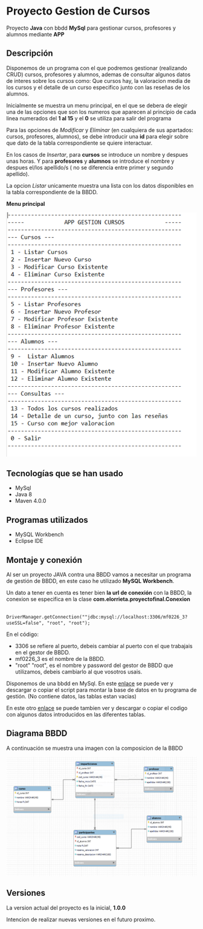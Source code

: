# Proyecto Gestion de Cursos
Proyecto **Java** con bbdd **MySql** para gestionar cursos, profesores y alumnos mediante **APP**

## Descripción

Disponemos de un programa con el que podremos gestionar (realizando CRUD) cursos, profesores y alumnos, ademas de consultar algunos datos de interes sobre los cursos como: Que cursos hay, la valoracion media de los cursos y el detalle de un curso especifico junto con las reseñas de los alumnos.

Inicialmente se muestra un menu principal, en el que se debera de elegir una de las opciones que son los numeros que aparecen al principio de cada linea numerados del **1 al 15** y el **0** se utiliza para salir del programa

Para las opciones de *Modificar* y *Eliminar* (en cualquiera de sus apartados: cursos, profesores, alumnos), se debe introducir una **id** para elegir sobre que dato de la tabla correspondiente se quiere interactuar.

En los casos de *Insertar*, para **cursos** se introduce un nombre y despues unas horas. Y para **profesores** y **alumnos** se introduce el nombre y despues el/los apellido/s ( no se diferencia entre primer y segundo apellido).

La opcion *Listar* unicamente muestra una lista con los datos disponibles en la tabla correspondiente de la BBDD.

**Menu principal**

![Menu Principa](screenshots/captura_menuprincipal.PNG)



## Tecnologías que se han usado

- MySql
- Java 8
- Maven 4.0.0

## Programas utilizados
- MySQL Workbench
- Eclipse IDE 

## Montaje y conexión

Al ser un proyecto JAVA contra una BBDD vamos a necesitar un programa de gestión de BBDD, en este caso he utilizado **MySQL Workbench**.

Un dato a tener en cuenta es tener bien **la url de conexión** con la BBDD, la conexion se especifica en la clase **com.elorrieta.proyectofinal.Conexion**

```
	DriverManager.getConnection(""jdbc:mysql://localhost:3306/mf0226_3?useSSL=false", "root", "root");
```

En el código:
- 3306 se refiere al puerto, debeis cambiar al puerto con el que trabajais en el gestor de BBDD.
- mf0226_3 es el nombre de la BBDD.
- "root" "root", es el nombre y password del gestor de BBDD que utilizamos, debeis cambiarlo al que vosotros usais.

Disponemos de una bbdd en MySql. En este [enlace](https://github.com/IbonJG/Proyecto_final_MF0226_03/blob/main/script_create_database.sql) 
se puede ver y descargar o copiar el script para montar la base de datos en tu programa de gestión. (No contiene datos, las tablas estan vacias)

En este otro [enlace](https://github.com/IbonJG/Proyecto_final_MF0226_03/blob/main/script_create_database_data_nuevo.sql) se puede tambien ver y descargar o copiar el codigo con algunos datos introducidos en las diferentes tablas.

## Diagrama BBDD


A continuación se muestra una imagen con la composicion de la BBDD

![Estructura BBDD](screenshots/captura_diagrama.PNG)

## Versiones

La version actual del proyecto es la inicial, **1.0.0**

Intencion de realizar nuevas versiones en el futuro proximo.
